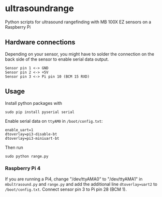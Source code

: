 # ultrasoundrange
Python scripts for ultrasound rangefinding with MB 100X EZ sensors on a Raspberry Pi


## Hardware connections
Depending on your sensor, you might have to solder the connection on the back side of the sensor to enable serial data output.
```
Sensor pin 1 <-> GND
Sensor pin 2 <-> +5V
Sensor pin 3 <-> Pi pin 10 (BCM 15 RXD)
```


## Usage
Install python packages with
```
sudo pip install pyserial serial
```
Enable serial data on `ttyAM0` in `/boot/config.txt`:
```
enable_uart=1
dtoverlay=pi3-disable-bt
dtoverlay=pi3-miniuart-bt
```
Then run
```
sudo python range.py
```

### Raspberry Pi 4
If you are running a Pi4, change "/dev/ttyAMA0" to "/dev/ttyAMA1" in `mbultrasound.py` and `range.py` and add the additional line `dtoverlay=uart2` to `/boot/config.txt`.
Connect sensor pin 3 to Pi pin 28 (BCM 1).
